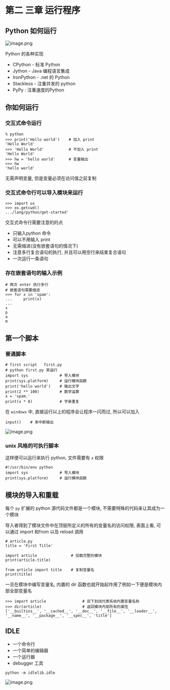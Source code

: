 # 第二 三章 运行程序

## Python 如何运行

![image.png](https://file.wulicode.com/yuque/202208/04/23/2102tNApB4Zz.png?x-oss-process=image/resize,h_154)

Python 的各种实现

- CPython - 标准 Python
- Jython - Java 编程语言集成
- IronPython - .net 的 Python
- Stackless - 注重并发的 python
- PyPy : 注重速度的Python
  

## 你如何运行



### 交互式命令运行

```
% python
>>> print('Hello world')    # 加入 print
'Hello World'
>>> 'Hello World'           # 不加入 print
'Hello World'
>>> hw = 'hello world'      # 变量输出
>>> hw
'hello world'
```

无需声明变量, 但是变量必须在访问值之前复制


### 交互式命令行可以导入模块来运行

```
>>> import os
>>> os.getcwd()
.../lang/python/get-started'
```

交互式命令行需要注意的的点

- 只输入python 命令
- 可以不用输入 print
- 无需缩进(没有嵌套语句的情况下)
- 注意多行复合语句的执行, 并且可以用空行来结束复合语句
- 一次运行一条语句
  

### 存在嵌套语句的输入示例

```
# 两次 enter 执行多行
# 嵌套语句需要缩进
>>> for x in 'spam':
...     print(x)
...                       
s
p
a
m
```



## 第一个脚本



### 普通脚本

```
# first script   first.py
# python first.py 来运行
import sys              # 导入模块
print(sys.platform)     # 运行模块函数
print('hello world')    # 输出文字
print(2 ** 100)         # 数学运算
x = 'spam.'
print(x * 8)            # 字串重复
```

在 `windows` 中, 直接运行以上的程序会让程序一闪而过, 所以可以加入

```
input()    # 来中断输出
```

![image.png](https://file.wulicode.com/yuque/202208/04/23/2103zjigY1JW.png?x-oss-process=image/resize,h_186)


### unix 风格的可执行脚本

这样便可以运行来执行 python, 文件需要有 `x` 权限

```
#!/usr/bin/env python
import sys              # 导入模块
print(sys.platform)     # 运行模块函数
```



## 模块的导入和重载

每个 `py` 扩展的 python 源代码文件都是一个模块, 不需要特殊的代码来让其成为一个模块

导入者得到了模块文件中在顶层所定义的所有的变量名的访问权限, 表面上看, 可以通过 import 和from 以及 reload 调用

```
# article.py
title = 'First Title'
```

```
import article               # 加载完整的模块
print(article.title)
```

```
from article import title    # 复制变量名
print(title)
```

一旦在模块中编写变量名, 内置的 dir 函数也就开始起作用了例如一下便是模块内部全部变量名

```
>>> import article                # 双下划线代表系统内置变量名称
>>> dir(article)                  # 返回模块内部所有的属性
['__builtins__', '__cached__', '__doc__', '__file__', '__loader__', '__name__', '__package__', '__spec__', 'title']
```



## IDLE

- 一个命令行
- 一个简单的编辑器
- 一个运行器
- debugger 工具

```
python -m idlelib.idle
```

![image.png](https://file.wulicode.com/yuque/202208/04/23/2103E5P0TKgK.png?x-oss-process=image/resize,h_142)

